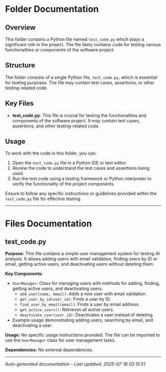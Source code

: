# Folder Documentation

## Overview
This folder contains a Python file named `test_code.py` which plays a significant role in the project. The file likely contains code for testing various functionalities or components of the software project.

## Structure
The folder consists of a single Python file, `test_code.py`, which is essential for testing purposes. The file may contain test cases, assertions, or other testing-related code.

## Key Files
- **test_code.py**: This file is crucial for testing the functionalities and components of the software project. It may contain test cases, assertions, and other testing-related code.

## Usage
To work with the code in this folder, you can:
1. Open the `test_code.py` file in a Python IDE or text editor.
2. Review the code to understand the test cases and assertions being used.
3. Run the test code using a testing framework or Python interpreter to verify the functionality of the project components.

Ensure to follow any specific instructions or guidelines provided within the `test_code.py` file for effective testing.

---

# Files Documentation

## test_code.py

**Purpose:** This file contains a simple user management system for testing AI analysis. It allows adding users with email validation, finding users by ID or email, getting active users, and deactivating users without deleting them.

**Key Components:**
- `UserManager`: Class for managing users with methods for adding, finding, getting active users, and deactivating users.
  - `add_user(name, email)`: Adds a new user with email validation.
  - `get_user_by_id(user_id)`: Finds a user by ID.
  - `find_user_by_email(email)`: Finds a user by email address.
  - `get_active_users()`: Retrieves all active users.
  - `deactivate_user(user_id)`: Deactivates a user instead of deleting.
- Example usage demonstrating adding users, searching by email, and deactivating a user.

**Usage:** No specific usage instructions provided. The file can be imported to use the `UserManager` class for user management tasks.

**Dependencies:** No external dependencies.

---
*Auto-generated documentation - Last updated: 2025-07-18 03:15:51*
